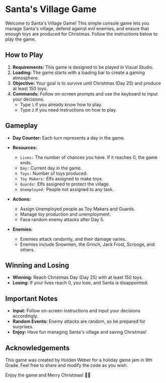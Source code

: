 # Santa's Village Game

Welcome to Santa's Village Game! This simple console game lets you manage Santa's village, defend against evil enemies, and ensure that enough toys are produced for Christmas. Follow the instructions below to play the game.

## How to Play

1. **Requirements:** This game is designed to be played in Visual Studio.
2. **Loading:** The game starts with a loading bar to create a gaming atmosphere.
3. **Objective:** Your goal is to survive until Christmas (Day 25) and produce at least 150 toys.
4. **Commands:** Follow on-screen prompts and use the keyboard to input your decisions.
   - Type `1` if you already know how to play.
   - Type `2` if you need instructions on how to play.

## Gameplay

- **Day Counter:** Each turn represents a day in the game.
- **Resources:**
  - `Lives:` The number of chances you have. If it reaches 0, the game ends.
  - `Day:` Current day in the game.
  - `Toys:` Number of toys produced.
  - `Toy Makers:` Elfs assigned to make toys.
  - `Guards:` Elfs assigned to protect the village.
  - `Unemployed:` People not assigned to any task.

- **Actions:**
  - Assign Unemployed people as Toy Makers and Guards.
  - Manage toy production and unemployment.
  - Face random enemy attacks after Day 5.

- **Enemies:**
  - Enemies attack randomly, and their damage varies.
  - Enemies include Snowmen, the Grinch, Jack Frost, Scrooge, and others.

## Winning and Losing

- **Winning:** Reach Christmas Day (Day 25) with at least 150 toys.
- **Losing:** If your lives reach 0, you lose, and Santa is disappointed.

## Important Notes

- **Input:** Follow on-screen instructions and input your decisions accordingly.
- **Random Events:** Enemy attacks are random, so be prepared for surprises.
- **Enjoy:** Have fun managing Santa's village and saving Christmas!

## Acknowledgements

This game was created by Holden Weber for a holiday game jam in 9th Grade. Feel free to share and modify the code as you wish.

Enjoy the game and Merry Christmas! 🎅🎄

